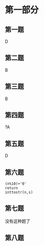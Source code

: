 # 第一部分

## 第一题

D  

## 第二题

B  

## 第三题

B  

## 第四题

?A  

## 第五题

D  

## 第六题

`(n%10)+'0'`  
`return`  
`inttostr(n,s)`  

## 第七题

没有这种题了

## 第八题

```c

```